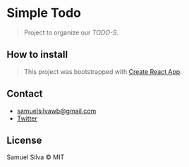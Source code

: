 # Simple Todo

> Project to organize our _TODO-S_.

## How to install

> This project was bootstrapped with [Create React App](https://github.com/facebookincubator/create-react-app).

## Contact

- samuelsilvawb@gmail.com
- [Twitter](https://twitter.com/samuelsilvadev)

## License

Samuel Silva &copy; MIT



